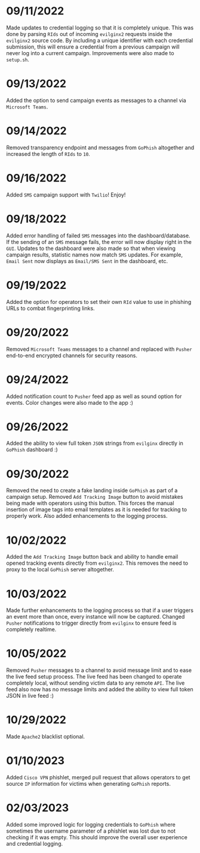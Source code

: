 # 09/11/2022

Made updates to credential logging so that it is completely unique. This was done by parsing `RIds` out of incoming `evilginx2` requests inside the `evilginx2` source code. By including a unique identifier with each credential submission, this will ensure a credential from a previous campaign will never log into a current campaign. Improvements were also made to `setup.sh`.

# 09/13/2022

Added the option to send campaign events as messages to a channel via `Microsoft Teams`.

# 09/14/2022

Removed transparency endpoint and messages from `GoPhish` altogether and increased the length of `RIds` to `10`.

# 09/16/2022

Added `SMS` campaign support with `Twilio`! Enjoy!

# 09/18/2022

Added error handling of failed `SMS` messages into the dashboard/database. If the sending of an `SMS` message fails, the error will now display right in the `GUI`. Updates to the dashboard were also made so that when viewing campaign results, statistic names now match `SMS` updates. For example, `Email Sent` now displays as `Email/SMS Sent` in the dashboard, etc.

# 09/19/2022

Added the option for operators to set their own `RId` value to use in phishing URLs to combat fingerprinting links.

# 09/20/2022

Removed `Microsoft Teams` messages to a channel and replaced with `Pusher` end-to-end encrypted channels for security reasons.

# 09/24/2022

Added notification count to `Pusher` feed app as well as sound option for events. Color changes were also made to the app :)

# 09/26/2022

Added the ability to view full token `JSON` strings from `evilginx` directly in `GoPhish` dashboard :)

# 09/30/2022

Removed the need to create a fake landing inside `GoPhish` as part of a campaign setup. Removed `Add Tracking Image` button to avoid mistakes being made with operators using this button. This forces the manual insertion of image tags into email templates as it is needed for tracking to properly work. Also added enhancements to the logging process.

# 10/02/2022

Added the `Add Tracking Image` button back and ability to handle email opened tracking events directly from `evilginx2`. This removes the need to proxy to the local `GoPhish` server altogether.

# 10/03/2022

Made further enhancements to the logging process so that if a user triggers an event more than once, every instance will now be captured. Changed `Pusher` notifications to trigger directly from `evilginx` to ensure feed is completely realtime.

# 10/05/2022

Removed `Pusher` messages to a channel to avoid message limit and to ease the live feed setup process. The live feed has been changed to operate completely local, without sending victim data to any remote `API`. The live feed also now has no message limits and added the ability to view full token JSON in live feed :)

# 10/29/2022

Made `Apache2` blacklist optional.

# 01/10/2023

Added `Cisco VPN` phishlet, merged pull request that allows operators to get source `IP` information for victims when generating `GoPhish` reports.

# 02/03/2023

Added some improved logic for logging credentials to `GoPhish` where sometimes the username parameter of a phishlet was lost due to not checking if it was empty. This should improve the overall user experience and credential logging.